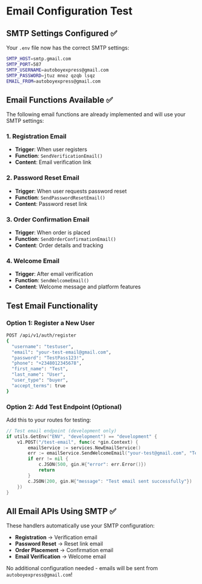 # Email Configuration Test

## SMTP Settings Configured ✅

Your `.env` file now has the correct SMTP settings:

```bash
SMTP_HOST=smtp.gmail.com
SMTP_PORT=587
SMTP_USERNAME=autoboyexpress@gmail.com
SMTP_PASSWORD=jtuz mnoz qzqb lsqz
EMAIL_FROM=autoboyexpress@gmail.com
```

## Email Functions Available ✅

The following email functions are already implemented and will use your SMTP settings:

### 1. **Registration Email**
- **Trigger**: When user registers
- **Function**: `SendVerificationEmail()`
- **Content**: Email verification link

### 2. **Password Reset Email**
- **Trigger**: When user requests password reset
- **Function**: `SendPasswordResetEmail()`
- **Content**: Password reset link

### 3. **Order Confirmation Email**
- **Trigger**: When order is placed
- **Function**: `SendOrderConfirmationEmail()`
- **Content**: Order details and tracking

### 4. **Welcome Email**
- **Trigger**: After email verification
- **Function**: `SendWelcomeEmail()`
- **Content**: Welcome message and platform features

## Test Email Functionality

### Option 1: Register a New User
```bash
POST /api/v1/auth/register
{
  "username": "testuser",
  "email": "your-test-email@gmail.com",
  "password": "TestPass123!",
  "phone": "+2348012345678",
  "first_name": "Test",
  "last_name": "User",
  "user_type": "buyer",
  "accept_terms": true
}
```

### Option 2: Add Test Endpoint (Optional)
Add this to your routes for testing:

```go
// Test email endpoint (development only)
if utils.GetEnv("ENV", "development") == "development" {
    v1.POST("/test-email", func(c *gin.Context) {
        emailService := services.NewEmailService()
        err := emailService.SendWelcomeEmail("your-test@gmail.com", "Test User")
        if err != nil {
            c.JSON(500, gin.H{"error": err.Error()})
            return
        }
        c.JSON(200, gin.H{"message": "Test email sent successfully"})
    })
}
```

## All Email APIs Using SMTP ✅

These handlers automatically use your SMTP configuration:
- **Registration** → Verification email
- **Password Reset** → Reset link email  
- **Order Placement** → Confirmation email
- **Email Verification** → Welcome email

No additional configuration needed - emails will be sent from `autoboyexpress@gmail.com`!